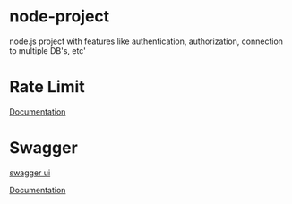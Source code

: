 # node-project
node.js project with features like authentication, authorization, connection to multiple DB's, etc'

# Rate Limit
[Documentation](https://ahmedsalman74.medium.com/how-to-implement-rate-limiting-in-node-js-14cb91d5cb6f)

# Swagger
[swagger ui](http://localhost:3000/api-docs/)

[Documentation](https://blog.stackademic.com/how-to-create-api-documentation-fast-swagger-with-typescript-a5926acbed30)